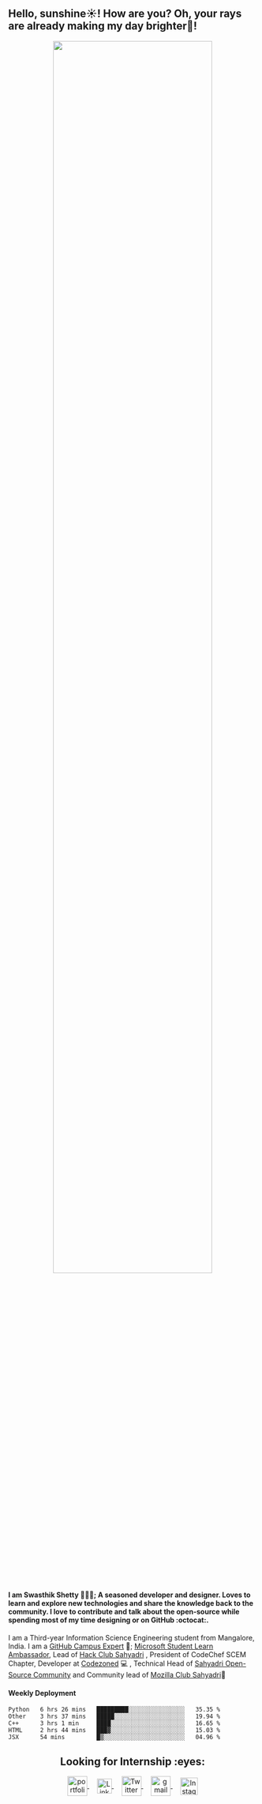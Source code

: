 <h2 style="text-align:left">Hello, sunshine☀️!  How are you? Oh, your rays are already making my day brighter🌈!</h3>
<div align="center">
  <img src="https://media.giphy.com/media/xT9IgG50Fb7Mi0prBC/giphy.gif" width="80%"/>
 </div>
<h4>I am <strong>Swasthik Shetty</strong> 👨🏻‍💻; A seasoned developer and designer. Loves to learn and explore new technologies and share the knowledge back to the community. I love to contribute and talk about the open-source while spending most of my time designing or on GitHub :octocat:.</h4>


I am a Third-year Information Science Engineering student from Mangalore, India. I am a [GitHub Campus Expert](https://githubcampus.expert/swaaz/) 🚩; [Microsoft Student Learn Ambassador](https://studentambassadors.microsoft.com/profile/39678), Lead of [Hack Club Sahyadri](https://hackclub.com/) , President of CodeChef SCEM Chapter, Developer at [Codezoned](http://codezoned.com/) 💻 , Technical Head of [Sahyadri Open-Source Community](https://sosc.org.in/) and Community lead of [Mozilla Club Sahyadri](https://mozilla-sahyadri.netlify.app/)🔰 </h4>

#### Weekly Deployment
<!--START_SECTION:waka-->
```text
Python   6 hrs 26 mins   █████████░░░░░░░░░░░░░░░░   35.35 % 
Other    3 hrs 37 mins   █████░░░░░░░░░░░░░░░░░░░░   19.94 % 
C++      3 hrs 1 min     ████░░░░░░░░░░░░░░░░░░░░░   16.65 % 
HTML     2 hrs 44 mins   ███▓░░░░░░░░░░░░░░░░░░░░░   15.03 % 
JSX      54 mins         █▒░░░░░░░░░░░░░░░░░░░░░░░   04.96 % 
```
<!--END_SECTION:waka-->

<h2 align="center"><strong>Looking for Internship :eyes:</strong></h2>


<p align="center">
<a href="https://www.swaaz.dev/" target="blank">
  <img align="center" alt="portfolio" src="https://img.icons8.com/fluent/48/000000/resume-website.png" width="40px" height="40px"/>
  </a>&nbsp; &nbsp;

 <a href="https://www.linkedin.com/in/swasthik-shetty-b50928174/" target="blank">
 <img align="center" alt="Linkedin" width="30px" src="https://www.vectorlogo.zone/logos/linkedin/linkedin-icon.svg" />
 </a>&nbsp; &nbsp;

 <a href="https://twitter.com/Swaaz07" target="blank">
  <img align="center" alt="Twitter" width="40px" src="https://www.vectorlogo.zone/logos/twitter/twitter-icon.svg" />
  </a>&nbsp; &nbsp;

   <a href="mailto:swaasthik.shetty07@gmail.com" target="blank">
  <img align="center" alt="gmail" src="https://img.icons8.com/fluent/48/000000/gmail.png" width="40px"/>
 </a>&nbsp; &nbsp;

 <a href="https://www.instagram.com/_swaaz_/?hl=en" target="blank">
  <img align="center" alt="Instagram" width="35px" src="https://www.vectorlogo.zone/logos/instagram/instagram-icon.svg" />
 </a>
 

  
</p>


<!-- **Looking for Internship** is a ✨ _special_ ✨ repository be11cause its `README.md` (this file) appears on your GitHub profile.

Here are some ideas to get you started:

- 🔭 I’m currently working on ...
- 🌱 I’m currently learning ...
- 👯 I’m looking to collaborate on ...
- 🤔 I’m looking for help with ...
- 💬 Ask me about ...
- 📫 How to reach me: ...
- 😄 Pronouns: ...
- ⚡ Fun fact: ...
 -->

